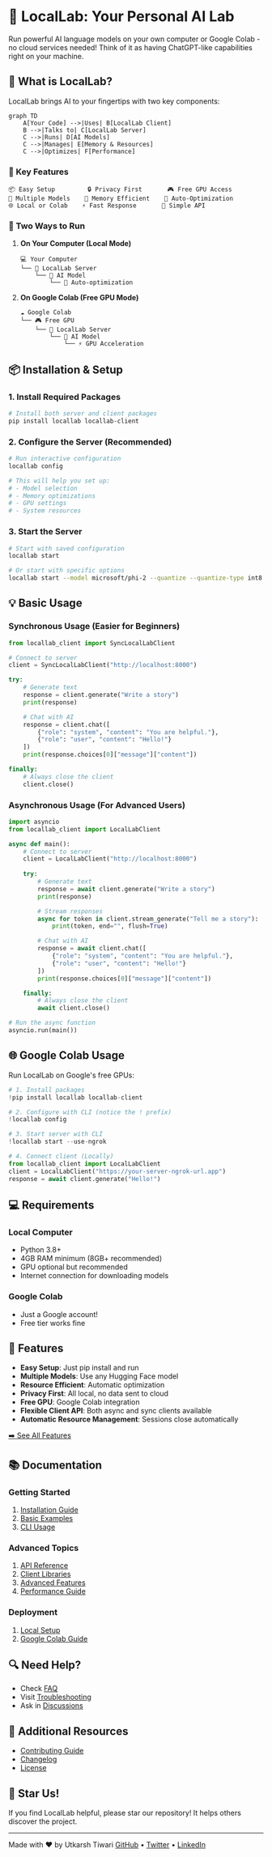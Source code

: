 # 🚀 LocalLab: Your Personal AI Lab

Run powerful AI language models on your own computer or Google Colab - no cloud services needed! Think of it as having ChatGPT-like capabilities right on your machine.

## 🤔 What is LocalLab?

LocalLab brings AI to your fingertips with two key components:

```mermaid
graph TD
    A[Your Code] -->|Uses| B[LocalLab Client]
    B -->|Talks to| C[LocalLab Server]
    C -->|Runs| D[AI Models]
    C -->|Manages| E[Memory & Resources]
    C -->|Optimizes| F[Performance]
```

### 🎯 Key Features

```
📦 Easy Setup         🔒 Privacy First       🎮 Free GPU Access
🤖 Multiple Models    💾 Memory Efficient    🔄 Auto-Optimization
🌐 Local or Colab    ⚡ Fast Response       🔧 Simple API
```

### 🌟 Two Ways to Run

1. **On Your Computer (Local Mode)**
   ```
   💻 Your Computer
   └── 🚀 LocalLab Server
       └── 🤖 AI Model
           └── 🔧 Auto-optimization
   ```

2. **On Google Colab (Free GPU Mode)**
   ```
   ☁️ Google Colab
   └── 🎮 Free GPU
       └── 🚀 LocalLab Server
           └── 🤖 AI Model
               └── ⚡ GPU Acceleration
   ```

## 📦 Installation & Setup

### 1. Install Required Packages

```bash
# Install both server and client packages
pip install locallab locallab-client
```

### 2. Configure the Server (Recommended)

```bash
# Run interactive configuration
locallab config

# This will help you set up:
# - Model selection
# - Memory optimizations
# - GPU settings
# - System resources
```

### 3. Start the Server

```bash
# Start with saved configuration
locallab start

# Or start with specific options
locallab start --model microsoft/phi-2 --quantize --quantize-type int8
```


## 💡 Basic Usage

### Synchronous Usage (Easier for Beginners)

```python
from locallab_client import SyncLocalLabClient

# Connect to server
client = SyncLocalLabClient("http://localhost:8000")

try:
    # Generate text
    response = client.generate("Write a story")
    print(response)

    # Chat with AI
    response = client.chat([
        {"role": "system", "content": "You are helpful."},
        {"role": "user", "content": "Hello!"}
    ])
    print(response.choices[0]["message"]["content"])

finally:
    # Always close the client
    client.close()
```

### Asynchronous Usage (For Advanced Users)

```python
import asyncio
from locallab_client import LocalLabClient

async def main():
    # Connect to server
    client = LocalLabClient("http://localhost:8000")
    
    try:
        # Generate text
        response = await client.generate("Write a story")
        print(response)

        # Stream responses
        async for token in client.stream_generate("Tell me a story"):
            print(token, end="", flush=True)

        # Chat with AI
        response = await client.chat([
            {"role": "system", "content": "You are helpful."},
            {"role": "user", "content": "Hello!"}
        ])
        print(response.choices[0]["message"]["content"])

    finally:
        # Always close the client
        await client.close()

# Run the async function
asyncio.run(main())
```

## 🌐 Google Colab Usage

Run LocalLab on Google's free GPUs:

```python
# 1. Install packages
!pip install locallab locallab-client

# 2. Configure with CLI (notice the ! prefix)
!locallab config

# 3. Start server with CLI
!locallab start --use-ngrok

# 4. Connect client (Locally)
from locallab_client import LocalLabClient
client = LocalLabClient("https://your-server-ngrok-url.app")
response = await client.generate("Hello!")
```

## 💻 Requirements

### Local Computer
- Python 3.8+
- 4GB RAM minimum (8GB+ recommended)
- GPU optional but recommended
- Internet connection for downloading models

### Google Colab
- Just a Google account!
- Free tier works fine

## 🌟 Features

- **Easy Setup**: Just pip install and run
- **Multiple Models**: Use any Hugging Face model
- **Resource Efficient**: Automatic optimization
- **Privacy First**: All local, no data sent to cloud
- **Free GPU**: Google Colab integration
- **Flexible Client API**: Both async and sync clients available
- **Automatic Resource Management**: Sessions close automatically

[➡️ See All Features](./docs/features/README.md)

## 📚 Documentation

### Getting Started
1. [Installation Guide](./docs/guides/getting-started.md)
2. [Basic Examples](./docs/guides/examples.md)
3. [CLI Usage](./docs/guides/cli.md)

### Advanced Topics
1. [API Reference](./docs/guides/api.md)
2. [Client Libraries](./docs/clients/README.md)
3. [Advanced Features](./docs/guides/advanced.md)
4. [Performance Guide](./docs/features/performance.md)

### Deployment
1. [Local Setup](./docs/deployment/local.md)
2. [Google Colab Guide](./docs/colab/README.md)

## 🔍 Need Help?

- Check [FAQ](./docs/guides/faq.md)
- Visit [Troubleshooting](./docs/guides/troubleshooting.md)
- Ask in [Discussions](https://github.com/UtkarshTheDev/LocalLab/discussions)

## 📖 Additional Resources

- [Contributing Guide](./docs/guides/contributing.md)
- [Changelog](./CHANGELOG.md)
- [License](./LICENSE)

## 🌟 Star Us!
If you find LocalLab helpful, please star our repository! It helps others discover the project.

---

Made with ❤️ by Utkarsh Tiwari
[GitHub](https://github.com/UtkarshTheDev) • [Twitter](https://twitter.com/UtkarshTheDev) • [LinkedIn](https://linkedin.com/in/utkarshthedev)
